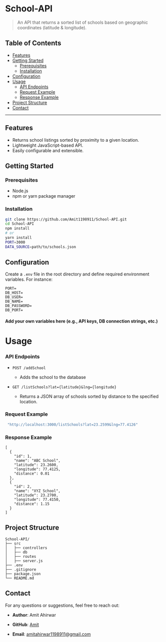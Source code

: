# School-API

> An API that returns a sorted list of schools based on geographic coordinates (latitude & longitude).

## Table of Contents
- [Features](#features)
- [Getting Started](#getting-started)
  - [Prerequisites](#prerequisites)
  - [Installation](#installation)
- [Configuration](#configuration)
- [Usage](#usage)
  - [API Endpoints](#api-endpoints)
  - [Request Example](#request-example)
  - [Response Example](#response-example)
- [Project Structure](#project-structure)
- [Contact](#contact)

---

## Features
- Returns school listings sorted by proximity to a given location.
- Lightweight JavaScript-based API.
- Easily configurable and extensible.

## Getting Started

### Prerequisites
- Node.js
- npm or yarn package manager

### Installation
```bash
git clone https://github.com/Amit1198911/School-API.git
cd School-API
npm install
# or
yarn install
PORT=3000
DATA_SOURCE=path/to/schools.json
```
## Configuration

Create a `.env` file in the root directory and define required environment variables. For instance:

```
PORT=
DB_HOST=
DB_USER=
DB_NAME=
DB_PASSWORD=
DB_PORT=
```

#### Add your own variables here (e.g., API keys, DB connection strings, etc.)

# Usage

### API Endpoints

-   `POST /addSchool`
    
    -   Adds the school to the database 

-   `GET /listSchools?lat={latitude}&lng={longitude}`
    
    -   Returns a JSON array of schools sorted by distance to the specified location.
### Request Example
```bash     
 "http://localhost:3000/listSchools?lat=23.2599&lng=77.4126"
```
### Response Example
```
[
  {
    "id": 1,
    "name": "ABC School",
    "latitude": 23.2600,
    "longitude": 77.4125,
    "distance": 0.01
  },
  {
    "id": 2,
    "name": "XYZ School",
    "latitude": 23.2700,
    "longitude": 77.4150,
    "distance": 1.15
  }
]

```
## Project Structure
```
School-API/
├── src
│   ├── controllers   
│   ├── db           
│   ├── routes       
│   ├── server.js        
├── .env
├── .gitignore
├── package.json
└── README.md
```
## Contact

For any questions or suggestions, feel free to reach out:

-   **Author**: Amit Ahirwar
    
-   **GitHub**: [Amit](https://github.com/Amit1198911)
    
-   **Email**: amitahirwar1198911@gmail.com
